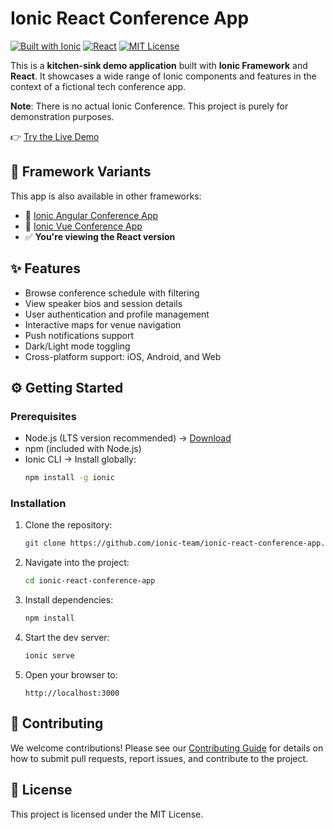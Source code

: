 # Ionic React Conference App

[![Built with Ionic](https://img.shields.io/badge/-Built%20with%20Ionic-3880FF?style=flat&logo=ionic&logoColor=white)](https://ionicframework.com)
[![React](https://img.shields.io/badge/-React-61DAFB?style=flat&logo=react&logoColor=black)](https://reactjs.org)
[![MIT License](https://img.shields.io/badge/License-MIT-blue.svg)](LICENSE)


This is a **kitchen-sink demo application** built with **Ionic Framework** and **React**. It showcases a wide range of Ionic components and features in the context of a fictional tech conference app.

**Note**: There is no actual Ionic Conference. This project is purely for demonstration purposes.

👉 [Try the Live Demo](https://ionic-react-conference-app-git-main-ionic1.vercel.app/tutorial)

## 🧱 Framework Variants

This app is also available in other frameworks:

- 🔗 [Ionic Angular Conference App](https://github.com/ionic-team/ionic-conference-app)
- 🔗 [Ionic Vue Conference App](https://github.com/ionic-team/ionic-vue-conference-app)
- ✅ **You're viewing the React version**

## ✨ Features

- Browse conference schedule with filtering
- View speaker bios and session details
- User authentication and profile management
- Interactive maps for venue navigation
- Push notifications support
- Dark/Light mode toggling
- Cross-platform support: iOS, Android, and Web

## ⚙️ Getting Started

### Prerequisites

- Node.js (LTS version recommended) → [Download](https://nodejs.org/)
- npm (included with Node.js)
- Ionic CLI → Install globally:
  ```bash
  npm install -g ionic
  ```

### Installation
1. Clone the repository:
    ```bash
    git clone https://github.com/ionic-team/ionic-react-conference-app.git
    ```
2. Navigate into the project:
    ```bash
    cd ionic-react-conference-app
    ```
3. Install dependencies:
    ```bash
    npm install
    ```
4. Start the dev server:
    ```bash
    ionic serve
    ```
5. Open your browser to:
    ```
    http://localhost:3000
    ```

## 🤝 Contributing

We welcome contributions! Please see our [Contributing Guide](.github/CONTRIBUTING.md) for details on how to submit pull requests, report issues, and contribute to the project.

## 📄 License

This project is licensed under the MIT License.
